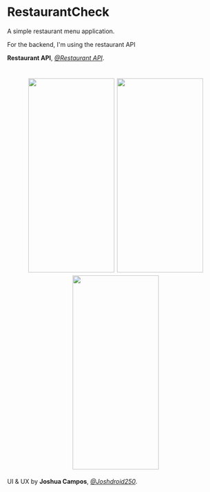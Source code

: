 # RestaurantCheck

A simple restaurant menu application.

For the backend, I'm using the restaurant API 

**Restaurant API**, [*@Restaurant API*](https://github.com/BrunoMazzocchi/restaurant_api).



<h1 align="center">
<img src="https://user-images.githubusercontent.com/68037905/206918371-d97e5d4e-4693-4fbc-b4d5-ef3988dbb422.png" width="200" height="450"/>
<img src="https://user-images.githubusercontent.com/68037905/206918373-1acdb702-f5b8-4a11-9f83-352c6fef0ce8.png" width="200" height="450"/>
<img src="https://user-images.githubusercontent.com/68037905/206918374-e8a86a0e-3256-41a2-b72d-a05661781afa.png" width="200" height="450"/>
</h1>


UI & UX by **Joshua Campos**, [*@Joshdroid250*](https://github.com/Joshdroid250).



